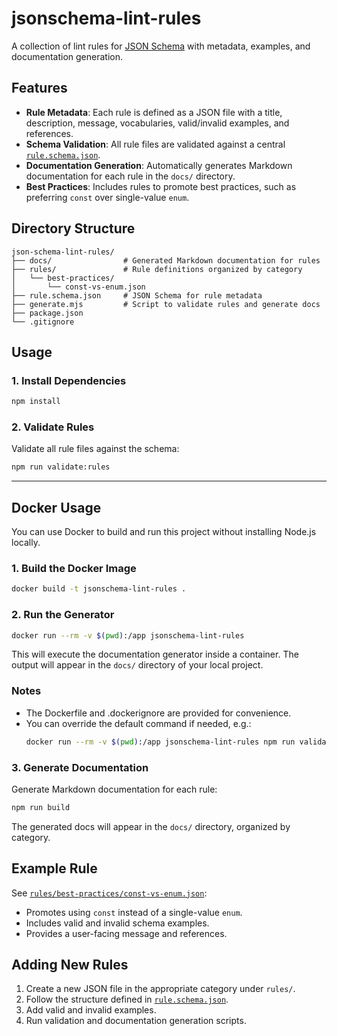 # jsonschema-lint-rules

A collection of lint rules for [JSON Schema](https://json-schema.org/) with metadata, examples, and documentation generation.

## Features

- **Rule Metadata**: Each rule is defined as a JSON file with a title, description, message, vocabularies, valid/invalid examples, and references.
- **Schema Validation**: All rule files are validated against a central [`rule.schema.json`](rule.schema.json).
- **Documentation Generation**: Automatically generates Markdown documentation for each rule in the `docs/` directory.
- **Best Practices**: Includes rules to promote best practices, such as preferring `const` over single-value `enum`.

## Directory Structure

```
json-schema-lint-rules/
├── docs/                # Generated Markdown documentation for rules
├── rules/               # Rule definitions organized by category
│   └── best-practices/
│       └── const-vs-enum.json
├── rule.schema.json     # JSON Schema for rule metadata
├── generate.mjs         # Script to validate rules and generate docs
├── package.json
└── .gitignore
```

## Usage

### 1. Install Dependencies

```sh
npm install
```

### 2. Validate Rules

Validate all rule files against the schema:

```sh
npm run validate:rules
```

---

## Docker Usage

You can use Docker to build and run this project without installing Node.js locally.

### 1. Build the Docker Image

```sh
docker build -t jsonschema-lint-rules .
```

### 2. Run the Generator

```sh
docker run --rm -v $(pwd):/app jsonschema-lint-rules
```

This will execute the documentation generator inside a container. The output will appear in the `docs/` directory of your local project.

### Notes
- The Dockerfile and .dockerignore are provided for convenience.
- You can override the default command if needed, e.g.:
  ```sh
  docker run --rm -v $(pwd):/app jsonschema-lint-rules npm run validate:rules
  ```

### 3. Generate Documentation

Generate Markdown documentation for each rule:

```sh
npm run build
```

The generated docs will appear in the `docs/` directory, organized by category.

## Example Rule

See [`rules/best-practices/const-vs-enum.json`](rules/best-practices/const-vs-enum.json):

- Promotes using `const` instead of a single-value `enum`.
- Includes valid and invalid schema examples.
- Provides a user-facing message and references.

## Adding New Rules

1. Create a new JSON file in the appropriate category under `rules/`.
2. Follow the structure defined in [`rule.schema.json`](rule.schema.json).
3. Add valid and invalid examples.
4. Run validation and documentation generation scripts.
